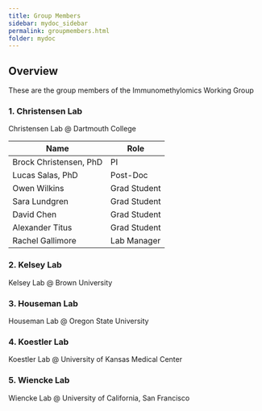 ```yaml
---
title: Group Members
sidebar: mydoc_sidebar
permalink: groupmembers.html
folder: mydoc
---
```


## Overview

These are the group members of the Immunomethylomics Working Group

### 1. Christensen Lab

Christensen Lab @ Dartmouth College

|        Name             |   Role        |
| ----------------------- | --------------|
| Brock Christensen, PhD  | PI            |
| Lucas Salas, PhD        | Post-Doc      |
| Owen Wilkins            | Grad Student  |
| Sara Lundgren           | Grad Student  |
| David Chen              | Grad Student  |
| Alexander Titus         | Grad Student  |
| Rachel Gallimore        | Lab Manager   |

### 2. Kelsey Lab

Kelsey Lab @ Brown University

### 3. Houseman Lab

Houseman Lab @ Oregon State University

### 4. Koestler Lab

Koestler Lab @ University of Kansas Medical Center

### 5. Wiencke Lab

Wiencke Lab @ University of California, San Francisco

